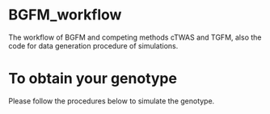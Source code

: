 # BGFM_workflow
The workflow of BGFM and competing methods cTWAS and TGFM, also the code for data generation procedure of simulations.

# To obtain your genotype

Please follow the procedures below to simulate the genotype.